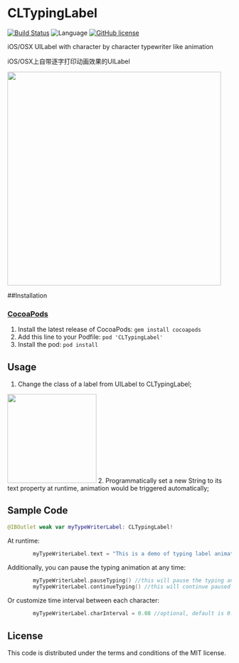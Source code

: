 # CLTypingLabel

[![Build Status](https://travis-ci.org/l800891/CLTypingLabel.svg?branch=master)](https://travis-ci.org/l800891/CLTypingLabel)
![Language](https://img.shields.io/badge/iOS/OSX-Swift%202-orange.svg)
[![GitHub license](https://img.shields.io/github/license/mashape/apistatus.svg)](https://github.com/l800891/LeetcodeInSwift.git)

iOS/OSX UILabel with character by character typewriter like animation

iOS/OSX上自带逐字打印动画效果的UILabel

<img src="https://raw.githubusercontent.com/l800891/CLTypingLabel/master/Files/demogiff.gif" width=480>

##Installation

### [CocoaPods](http://cocoapods.org)

1. Install the latest release of CocoaPods: `gem install cocoapods`
2. Add this line to your Podfile: `pod 'CLTypingLabel'`
3. Install the pod: `pod install`

## Usage

1. Change the class of a label from UILabel to CLTypingLabel;

 <img src="https://raw.githubusercontent.com/l800891/CLTypingLabel/master/Files/UILabelShot.png" width=200>
2. Programmatically set a new String to its text property at runtime, animation would be triggered automatically;

## Sample Code
```swift
@IBOutlet weak var myTypeWriterLabel: CLTypingLabel!
```
At runtime:

```swift
        myTypeWriterLabel.text = "This is a demo of typing label animation..."
```
Additionally, you can pause the typing animation at any time:
```swift
        myTypeWriterLabel.pauseTyping() //this will pause the typing animation
        myTypeWriterLabel.continueTyping() //this will continue paused typing animation
```
Or customize time interval between each character:
```swift
        myTypeWriterLabel.charInterval = 0.08 //optional, default is 0.1
```

## License

This code is distributed under the terms and conditions of the MIT license.
